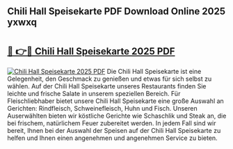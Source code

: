 ## Chili Hall Speisekarte PDF Download Online 2025 yxwxq

# <h2><a href="http://gcanc6x.nevu.top/?p=Chili+Hall+Speisekarte">🔗 👉🔴 Chili Hall Speisekarte 2025 PDF</a></h2>

[![Chili Hall Speisekarte 2025 PDF](https://i.imgur.com/dBaPXMq.png)](http://gcanc6x.nevu.top/?p=Chili+Hall+Speisekarte)
Die Chili Hall Speisekarte ist eine Gelegenheit, den Geschmack zu genießen und etwas für sich selbst zu wählen. Auf der Chili Hall Speisekarte unseres Restaurants finden Sie leichte und frische Salate in unserem speziellen Bereich. Für Fleischliebhaber bietet unsere Chili Hall Speisekarte eine große Auswahl an Gerichten: Rindfleisch, Schweinefleisch, Huhn und Fisch. Unseren Auserwählten bieten wir köstliche Gerichte wie Schaschlik und Steak an, die bei frischem, natürlichem Feuer zubereitet werden. In jedem Fall sind wir bereit, Ihnen bei der Auswahl der Speisen auf der Chili Hall Speisekarte zu helfen und Ihnen einen angenehmen und angenehmen Service zu bieten.
